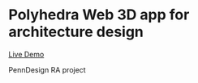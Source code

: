 Polyhedra Web 3D app for architecture design
======================

[Live Demo](https://shrekshao.github.io/Polyhedron3D/)

PennDesign RA project